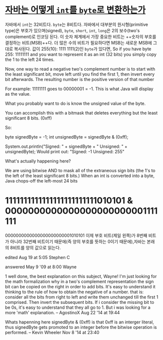 # [자바는 어떻게 `int`를 `byte`로 변환하는가](https://stackoverflow.com/questions/842817/how-does-java-convert-int-into-byte)
자바에서 `int`는 32비트다. `byte`는 8비트다.
자바에서 대부분의 원시형(primitive type)은 부호가 있으며(signed), `byte`, `short`, `int`, `long`은 2의 보수(two's complement)로 인코딩 된다.
이 숫자 체계에서 가장 중요한 비트는 ++숫자의 부호를 결정하는 비트(MSB)++다. 더 많은 수의 비트가 필요하다면 MSB는 새로운 MSB에 그대로 복사된다.
값이 255(10): 1111 1111(2)인 `byte`가 있다면, 
So if you have byte 255: 11111111 and you want to represent it as an int (32 bits) you simply copy the 1 to the left 24 times.

Now, one way to read a negative two's complement number is to start with the least significant bit, move left until you find the first 1, then invert every bit afterwards. The resulting number is the positive version of that number

For example: 11111111 goes to 00000001 = -1. This is what Java will display as the value.

What you probably want to do is know the unsigned value of the byte.

You can accomplish this with a bitmask that deletes everything but the least significant 8 bits. (0xff)

So:

byte signedByte = -1;
int unsignedByte = signedByte & (0xff);

System.out.println("Signed: " + signedByte + " Unsigned: " + unsignedByte);
Would print out: "Signed: -1 Unsigned: 255"

What's actually happening here?

We are using bitwise AND to mask all of the extraneous sign bits (the 1's to the left of the least significant 8 bits.) When an int is converted into a byte, Java chops-off the left-most 24 bits

1111111111111111111111111010101
&
0000000000000000000000001111111
=
0000000000000000000000001010101
이제 부호 비트(제일 왼쪽)가 8번째 비트가 아니라 32번째 비트이기 때문에(즉 양의 부호를 뜻하는 0이기 때문에),자바는 본래의 8비트를 양의 값으로 읽는다.

edited Aug 19 at 5:05
Stephen C

answered May 9 '09 at 8:00
Wayne

1
well done, the best explanation on this subject, Wayne! I'm just looking for the math formalization why in a two's complement representation the sign bit can be copied on the right in order to add bits. It's easy to understand it thinking to the rule of how to obtain the negative of a number. that is: consider all the bits from right to left and write them unchanged till the first 1 comprised. Then invert the subsequent bits. If i consider the missing bit to be 0s, it's easy to understand that they all go to 1. But i was looking for a more 'math' explanation. – AgostinoX Aug 22 '14 at 19:44

Whats hapenning here signedByte & (0xff) is that 0xff is an interger literal, thus signedByte gets promoted to an integer before the bitwise operation is performed. – Kevin Wheeler Nov 8 '14 at 23:40
